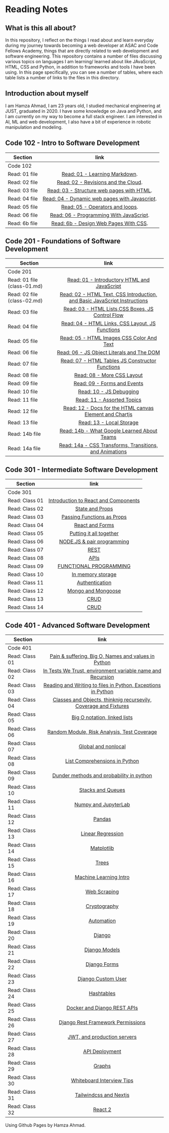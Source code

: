 # Reading Notes

## What is this all about?

In this repository, I reflect on the things I read about and learn everyday during my journey towards becoming a web developer at ASAC and Code Fellows Academy, things that are directly related to web development and software engineering. This repository contains a number of files discussing various topics on languages I am learning/ learned about like JAvaScript, HTML, CSS and Python, in addition to frameworks and tools I have been using. In this page specifically, you can see a number of tables, where each table lists a number of links to the files in this directory.

## Introduction about myself

I am Hamza Ahmad, I am 23 years old, I studied mechanical engineering at JUST, graduated in 2020. I have some knowledge on Java and Python, and I am currently on my way to become a full stack engineer. I am interested in AI, ML and web development, I also have a bit of experience in robotic manipulation and modeling.

## Code 102 - Intro to Software Development

| Section       |                                                                link                                                                |
| ------------- | :--------------------------------------------------------------------------------------------------------------------------------: |
| Code 102      |                                                                                                                                    |
| Read: 01 file |                        [Read: 01 - Learning Markdown](https://hamzaahmad97.github.io/reading-notes/Read01).                        |
| Read: 02 file |                     [Read: 02 - Revisions and the Cloud](https://hamzaahmad97.github.io/reading-notes/Read02).                     |
| Read: 03 file |   [Read: 03 - Structure web pages with HTML](https://hamzaahmad97.github.io/reading-notes/Read03-structure_web_pages_with_HTML).   |
| Read: 04 file | [Read: 04 - Dynamic web pages with Javascript](https://hamzaahmad97.github.io/reading-notes/Read04_DynamicWebPagesWithJavaScript). |
| Read: 05 file |              [Read: 05 - Operators and loops](https://hamzaahmad97.github.io/reading-notes/Read05-OperatorsAndLoops).              |
| Read: 06 file |      [Read: 06 - Programming With JavaScript](https://hamzaahmad97.github.io/reading-notes/Read06_ProgrammingWithJavaScript).      |
| Read: 6b file |         [Read: 6b - Design Web Pages With CSS](https://hamzaahmad97.github.io/reading-notes/Read6b_DesignWebPagesWithCSS).         |

## Code 201 - Foundations of Software Development

| Section                     |                                                                         link                                                                          |
| --------------------------- | :---------------------------------------------------------------------------------------------------------------------------------------------------: |
| Code 201                    |                                                                                                                                                       |
| Read: 01 file (class-01.md) |                         [Read: 01 - Introductory HTML and JavaScript](https://hamzaahmad97.github.io/reading-notes/class-01)                          |
| Read: 02 file (class-02.md) |          [Read: 02 - HTML Text, CSS Introduction, and Basic JavaScript Instructions](https://hamzaahmad97.github.io/reading-notes/class-02)           |
| Read: 03 file               |        [Read: 03 - HTML Lists,CSS Boxes, JS Control Flow](https://hamzaahmad97.github.io/reading-notes/Read03-HTMLListsCSSBoxesJSControlFlow)         |
| Read: 04 file               |         [Read: 04 - HTML Links, CSS Layout, JS Functions](https://hamzaahmad97.github.io/reading-notes/Read04-HTMLLinksCSSLayoutJSFunctions)          |
| Read: 05 file               |              [Read: 05 - HTML Images CSS Color And Text](https://hamzaahmad97.github.io/reading-notes/Read05-HTMLImagesCSSColorAndText)               |
| Read: 06 file               |                [Read: 06 - JS Object Literals and The DOM](https://hamzaahmad97.github.io/reading-notes/Read06-JSObjectLiteralsTheDOM)                |
| Read: 07 file               |        [Read: 07 - HTML Tables JS Constructor Functions](https://hamzaahmad97.github.io/reading-notes/Read07-HTMLTablesJSConstructorFunctions)        |
| Read: 08 file               |                            [Read: 08 - More CSS Layout](https://hamzaahmad97.github.io/reading-notes/Read08-MoreCSSLayout)                            |
| Read: 09 file               |                           [Read: 09 - Forms and Events](https://hamzaahmad97.github.io/reading-notes/Read09-FormsandEvents)                           |
| Read: 10 file               |                              [Read: 10 - JS Debugging](https://hamzaahmad97.github.io/reading-notes/Read10-JSDebugging)                               |
| Read: 11 file               |                           [Read: 11 - Assorted Topics](https://hamzaahmad97.github.io/reading-notes/Read11-AssortedTopics)                            |
| Read: 12 file               | [Read: 12 - Docs for the HTML canvas Element and Chartjs](https://hamzaahmad97.github.io/reading-notes/Read12-DocsfortheHTMLcanvasElementAndChartjs)  |
| Read: 13 file               |                             [Read: 13 - Local Storage](https://hamzaahmad97.github.io/reading-notes/Read13-LocalStorage)                              |
| Read: 14b file              |            [Read: 14b - What Google Learned About Teams](https://hamzaahmad97.github.io/reading-notes/Read14b-WhatGoogleLearnedAboutTeams)            |
| Read: 14a file              | [Read: 14a - CSS Transforms, Transitions, and Animations](https://hamzaahmad97.github.io/reading-notes/Read14a-CSSTransformsTransitionsandAnimations) |

## Code 301 - Intermediate Software Development

| Section        |                                                link                                                |
| -------------- | :------------------------------------------------------------------------------------------------: |
| Code 301       |                                                                                                    |
| Read: Class 01 | [Introduction to React and Components](https://hamzaahmad97.github.io/reading-notes/Read-Class-01) |
| Read: Class 02 |           [State and Props](https://hamzaahmad97.github.io/reading-notes/Read-Class-02)            |
| Read: Class 03 |      [Passing Functions as Props](https://hamzaahmad97.github.io/reading-notes/Read-Class-03)      |
| Read: Class 04 |           [React and Forms](https://hamzaahmad97.github.io/reading-notes/Read-Class-04)            |
| Read: Class 05 |       [Putting it all together](https://hamzaahmad97.github.io/reading-notes/Read-Class-05)        |
| Read: Class 06 |      [NODE.JS & pair programming](https://hamzaahmad97.github.io/reading-notes/Read-Class-06)      |
| Read: Class 07 |                 [REST](https://hamzaahmad97.github.io/reading-notes/Read-Class-07)                 |
| Read: Class 08 |                 [APIs](https://hamzaahmad97.github.io/reading-notes/Read-Class-08)                 |
| Read: Class 09 |        [FUNCTIONAL PROGRAMMING](https://hamzaahmad97.github.io/reading-notes/Read-Class-09)        |
| Read: Class 10 |          [In memory storage](https://hamzaahmad97.github.io/reading-notes/Read-Class-10)           |
| Read: Class 11 |            [Authentication](https://hamzaahmad97.github.io/reading-notes/Read-Class-11)            |
| Read: Class 12 |          [Mongo and Mongoose](https://hamzaahmad97.github.io/reading-notes/Read-Class-12)          |
| Read: Class 13 |                 [CRUD](https://hamzaahmad97.github.io/reading-notes/Read-Class-13)                 |
| Read: Class 14 |                 [CRUD](https://hamzaahmad97.github.io/reading-notes/Read-Class-14)                 |

## Code 401 - Advanced Software Development

| Section        |                                                             link                                                             |
| -------------- | :--------------------------------------------------------------------------------------------------------------------------: |
| Code 401       |                                                                                                                              |
| Read: Class 01 |       [Pain & suffering, Big O, Names and values in Python ](https://hamzaahmad97.github.io/reading-notes/Read-01-401)       |
| Read: Class 02 |    [In Tests We Trust, environment variable name and Recursion](https://hamzaahmad97.github.io/reading-notes/Read-02-401)    |
| Read: Class 03 |   [Reading and Writing to files in Python, Exceptions in Python](https://hamzaahmad97.github.io/reading-notes/Read-03-401)   |
| Read: Class 04 | [Classes and Objects, thinknig recursevily, Coverage and Fixtures](https://hamzaahmad97.github.io/reading-notes/Read-04-401) |
| Read: Class 05 |                   [Big O notation, linked lists](https://hamzaahmad97.github.io/reading-notes/Read-05-401)                   |
| Read: Class 06 |           [Random Module, Risk Analysis, Test Coverage](https://hamzaahmad97.github.io/reading-notes/Read-06-401)            |
| Read: Class 07 |                       [Global and nonlocal](https://hamzaahmad97.github.io/reading-notes/Read-07-401)                        |
| Read: Class 08 |                  [List Comprehensions in Python](https://hamzaahmad97.github.io/reading-notes/Read-08-401)                   |
| Read: Class 09 |             [Dunder methods and probability in python](https://hamzaahmad97.github.io/reading-notes/Read-09-401)             |
| Read: Class 10 |                        [Stacks and Queues](https://hamzaahmad97.github.io/reading-notes/Read-10-401)                         |
| Read: Class 11 |                       [Numpy and JupyterLab](https://hamzaahmad97.github.io/reading-notes/Read-11-401)                       |
| Read: Class 12 |                              [Pandas](https://hamzaahmad97.github.io/reading-notes/Read-12-401)                              |
| Read: Class 13 |                        [Linear Regression](https://hamzaahmad97.github.io/reading-notes/Read-13-401)                         |
| Read: Class 14 |                        [Matplotlib](https://hamzaahmad97.github.io/reading-notes/Read-14-401)                         |
| Read: Class 15 |                        [Trees](https://hamzaahmad97.github.io/reading-notes/Read-15-401)                         |
| Read: Class 16 |                        [Machine Learning Intro](https://hamzaahmad97.github.io/reading-notes/Read-16-401)                         |
| Read: Class 17 |                        [Web Scraping](https://hamzaahmad97.github.io/reading-notes/Read-17-401)                         |
| Read: Class 18 |                        [Cryptography](https://hamzaahmad97.github.io/reading-notes/Read-18-401)                         |
| Read: Class 19 |                        [Automation](https://hamzaahmad97.github.io/reading-notes/Read-19-401)                         |
| Read: Class 20 |                        [Django](https://hamzaahmad97.github.io/reading-notes/Read-20-401)                         |
| Read: Class 21 |                        [Django Models](https://hamzaahmad97.github.io/reading-notes/Read-21-401)                         |
| Read: Class 22 |                        [Django Forms]()                         |
| Read: Class 23 |                        [Django Custom User](https://hamzaahmad97.github.io/reading-notes/Read-23-401)                         |
| Read: Class 24 |                        [Hashtables](https://hamzaahmad97.github.io/reading-notes/Read-24-401)                         |
| Read: Class 25 |                        [Docker and Django REST APIs](https://hamzaahmad97.github.io/reading-notes/Read-25-401)                         |
| Read: Class 26 |                        [Django Rest Framework Permissions](https://hamzaahmad97.github.io/reading-notes/Read-26-401)                         |
| Read: Class 27 |                        [JWT, and production servers](https://hamzaahmad97.github.io/reading-notes/Read-27-401)                         |
| Read: Class 28 |                        [API Deployment](https://hamzaahmad97.github.io/reading-notes/Read-28-401)                         |
| Read: Class 29 |                        [Graphs](https://hamzaahmad97.github.io/reading-notes/Read-29-401)                         |
| Read: Class 30 |                        [Whiteboard Interview Tips](https://hamzaahmad97.github.io/reading-notes/Read-30-401)                         |
| Read: Class 31 |                        [Tailwindcss and Nextjs](https://hamzaahmad97.github.io/reading-notes/Read-31-401)                         |
| Read: Class 32 |                        [React 2](https://hamzaahmad97.github.io/reading-notes/Read-32-401)                         |

Using Github Pages by Hamza Ahmad.
